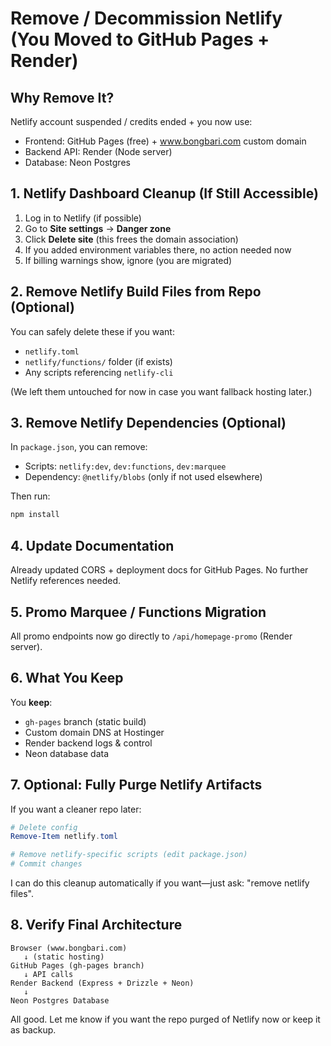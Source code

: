 # Remove / Decommission Netlify (You Moved to GitHub Pages + Render)

## Why Remove It?
Netlify account suspended / credits ended + you now use:
- Frontend: GitHub Pages (free) + www.bongbari.com custom domain
- Backend API: Render (Node server)
- Database: Neon Postgres

## 1. Netlify Dashboard Cleanup (If Still Accessible)
1. Log in to Netlify (if possible)
2. Go to **Site settings** → **Danger zone**
3. Click **Delete site** (this frees the domain association)
4. If you added environment variables there, no action needed now
5. If billing warnings show, ignore (you are migrated)

## 2. Remove Netlify Build Files from Repo (Optional)
You can safely delete these if you want:
- `netlify.toml`
- `netlify/functions/` folder (if exists)
- Any scripts referencing `netlify-cli`

(We left them untouched for now in case you want fallback hosting later.)

## 3. Remove Netlify Dependencies (Optional)
In `package.json`, you can remove:
- Scripts: `netlify:dev`, `dev:functions`, `dev:marquee`
- Dependency: `@netlify/blobs` (only if not used elsewhere)

Then run:
```powershell
npm install
```

## 4. Update Documentation
Already updated CORS + deployment docs for GitHub Pages.
No further Netlify references needed.

## 5. Promo Marquee / Functions Migration
All promo endpoints now go directly to `/api/homepage-promo` (Render server).

## 6. What You Keep
You **keep**:
- `gh-pages` branch (static build)
- Custom domain DNS at Hostinger
- Render backend logs & control
- Neon database data

## 7. Optional: Fully Purge Netlify Artifacts
If you want a cleaner repo later:
```powershell
# Delete config
Remove-Item netlify.toml

# Remove netlify-specific scripts (edit package.json)
# Commit changes
```

I can do this cleanup automatically if you want—just ask: "remove netlify files".

## 8. Verify Final Architecture
```
Browser (www.bongbari.com)
   ↓ (static hosting)
GitHub Pages (gh-pages branch)
   ↓ API calls
Render Backend (Express + Drizzle + Neon)
   ↓
Neon Postgres Database
```

All good. Let me know if you want the repo purged of Netlify now or keep it as backup.